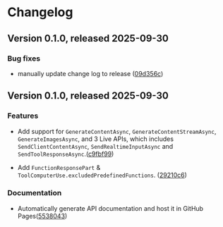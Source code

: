 # Changelog

## Version 0.1.0, released 2025-09-30


### Bug fixes

* manually update change log to release ([09d356c](https://github.com/googleapis/dotnet-genai/commit/09d356cb8c18d7d323e4482a7d2f3fd7c0bce031))

## Version 0.1.0, released 2025-09-30


### Features

* Add support for `GenerateContentAsync`, `GenerateContentStreamAsync`, `GenerateImagesAsync`, and 3 Live APIs, which includes `SendClientContentAsync`, `SendRealtimeInputAsync` and `SendToolResponseAsync`.([c9fbf99](https://github.com/googleapis/dotnet-genai/commit/c9fbf99b6bac159260ed66938854c4e8c211e910))

* Add `FunctionResponsePart` & `ToolComputerUse.excludedPredefinedFunctions`. ([29210c6](https://github.com/googleapis/dotnet-genai/commit/29210c64cdc8ff534ddbe49ef7e3d1b1861f2902))

### Documentation

* Automatically generate API documentation and host it in GitHub Pages([5538043](https://github.com/googleapis/dotnet-genai/commit/5538043ea91a2fad1bb75d14e08414dfe3a2d6b5))
